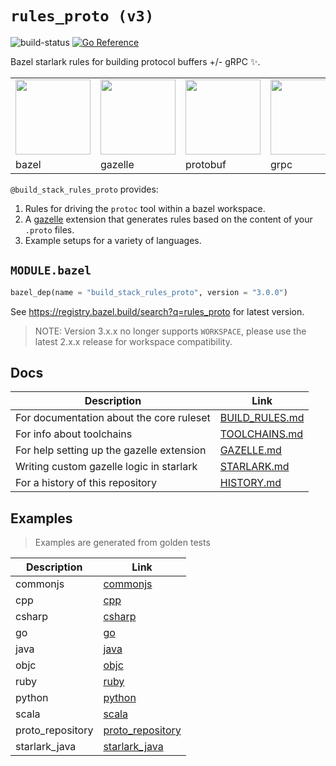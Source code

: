 # `rules_proto (v3)`

![build-status](https://github.com/stackb/rules_proto/actions/workflows/ci.yaml/badge.svg)
[![Go Reference](https://pkg.go.dev/badge/github.com/stackb/rules_proto.svg)](https://pkg.go.dev/github.com/stackb/rules_proto)

Bazel starlark rules for building protocol buffers +/- gRPC :sparkles:.

<table border="0">
  <tr>
    <td><img src="https://upload.wikimedia.org/wikipedia/commons/7/7d/Bazel_logo.svg" height="120"/></td>
    <td><img src="https://user-images.githubusercontent.com/50580/141892423-5205bbfd-8487-442b-81c7-f56fa3d1f69e.jpeg" height="120"/></td>
    <td><img src="https://user-images.githubusercontent.com/50580/141900696-bfb2d42d-5d2c-46f8-bd9f-06515969f6a2.png" height="120"/></td>
    <td><img src="https://avatars2.githubusercontent.com/u/7802525?v=4&s=400" height="120"/></td>
  </tr>
  <tr>
    <td>bazel</td>
    <td>gazelle</td>
    <td>protobuf</td>
    <td>grpc</td>
  </tr>
</table>

`@build_stack_rules_proto` provides:

1. Rules for driving the `protoc` tool within a bazel workspace.
2. A [gazelle](https://github.com/bazelbuild/bazel-gazelle/) extension that
   generates rules based on the content of your `.proto` files.
3. Example setups for a variety of languages.

## `MODULE.bazel`

```py
bazel_dep(name = "build_stack_rules_proto", version = "3.0.0")
```

See <https://registry.bazel.build/search?q=rules_proto> for latest version.

> NOTE: Version 3.x.x no longer supports `WORKSPACE`, please use the latest
> 2.x.x release for workspace compatibility.

## Docs

| Description                               | Link                                   |
|-------------------------------------------|----------------------------------------|
| For documentation about the core ruleset  | [BUILD_RULES.md](/docs/BUILD_RULES.md) |
| For info about toolchains                 | [TOOLCHAINS.md](/docs/TOOLCHAINS.md)   |
| For help setting up the gazelle extension | [GAZELLE.md](/docs/GAZELLE.md)         |
| Writing custom gazelle logic in starlark  | [STARLARK.md](/docs/STARLARK.md)       |
| For a history of this repository          | [HISTORY.md](/docs/HISTORY.md)         |

## Examples

> Examples are generated from golden tests

| Description      | Link                                          |
|------------------|-----------------------------------------------|
| commonjs         | [commonjs](/docs/commonjs.md)                 |
| cpp              | [cpp](/docs/cpp.md)                           |
| csharp           | [csharp](/docs/csharp.md)                     |
| go               | [go](/docs/go.md)                             |
| java             | [java](/docs/java.md)                         |
| objc             | [objc](/docs/objc.md)                         |
| ruby             | [ruby](/docs/ruby.md)                         |
| python           | [python](/docs/python.md)                     |
| scala            | [scala](/docs/scala.md)                       |
| proto_repository | [proto_repository](/docs/proto_repository.md) |
| starlark_java    | [starlark_java](/docs/starlark_java.md)       |
